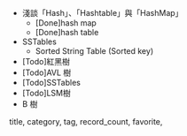 - 淺談「Hash」、「Hashtable」與「HashMap」
  - [Done]hash map
  - [Done]hash table
- SSTables
  - Sorted String Table (Sorted key)
- [Todo]紅黑樹
- [Todo]AVL 樹
- [Todo]SSTables
- [Todo]LSM樹
- B 樹

title,
category,
tag,
record_count,
favorite,